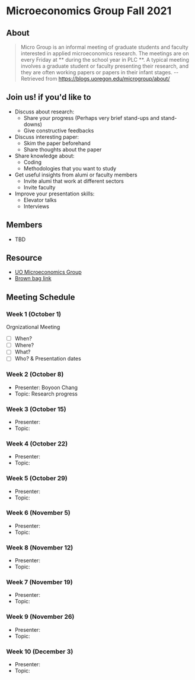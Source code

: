 # Microeconomics Group Fall 2021

## About 
> Micro Group is an informal meeting of graduate students and faculty interested in applied microeconomics research.  The meetings are on every Friday at ** during the school year in PLC **.  A typical meeting involves a graduate student or faculty presenting their research, and they are often working papers or papers in their infant stages. 
-- Retrieved from  https://blogs.uoregon.edu/microgroup/about/ 


## Join us! if you'd like to 
- Discuss about research: 
  - Share your progress (Perhaps very brief stand-ups and stand-downs)
  - Give constructive feedbacks
- Discuss interesting paper:
  - Skim the paper beforehand
  - Share thoughts about the paper
- Share knowledge about:
  - Coding
  - Methodologies that you want to study
- Get useful insights from alumi or faculty members
  - Invite alumi that work at different sectors 
  - Invite faculty 
- Improve your presentation skills:
  - Elevator talks
  - Interviews

## Members
- TBD

## Resource
- [UO Microeconomics Group](https://blogs.uoregon.edu/microgroup/about/)
- [Brown bag link](https://lists.uoregon.edu/mailman/listinfo/econ_micro_brownbag)


## Meeting Schedule
### Week 1 (October 1) 
Orgnizational Meeting
- [ ] When?
- [ ] Where? 
- [ ] What?
- [ ] Who? & Presentation dates

### Week 2 (October 8)
- Presenter: Boyoon Chang
- Topic: Research progress
### Week 3 (October 15)
- Presenter:
- Topic: 

### Week 4 (October 22)
- Presenter:
- Topic: 

### Week 5 (October 29)
- Presenter:
- Topic: 

### Week 6 (November 5)
- Presenter:
- Topic: 

### Week 8 (November 12)
- Presenter:
- Topic: 

### Week 7 (November 19)
- Presenter:
- Topic: 

### Week 9 (November 26)
- Presenter:
- Topic: 

### Week 10 (December 3)
- Presenter:
- Topic: 





